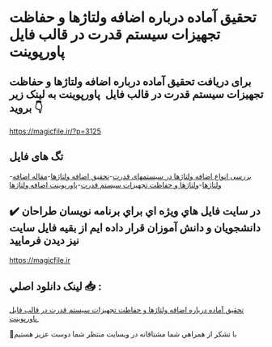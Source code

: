 # تحقیق آماده درباره اضافه ولتاژها و حفاظت تجهیزات سیستم قدرت در قالب فایل  پاورپوینت

## برای دریافت تحقیق آماده درباره اضافه ولتاژها و حفاظت تجهیزات سیستم قدرت در قالب فایل  پاورپوینت به لینک زیر بروید 👇

https://magicfile.ir/?p=3125

## تگ های فایل

-[بررسی انواع اضافه ولتاژها در سیستمهای قدرت](https://magicfile.ir/product/%d8%a7%d8%b6%d8%a7%d9%81%d9%87-%d9%88%d9%84%d8%aa%d8%a7%da%98%d9%87%d8%a7-%d9%88-%d8%ad%d9%81%d8%a7%d8%b8%d8%aa-%d8%aa%d8%ac%d9%87%db%8c%d8%b2%d8%a7%d8%aa-%d8%b3%db%8c%d8%b3%d8%aa%d9%85-%d9%82%d8%af%d8%b1%d8%aa-%d9%be%d8%a7%d9%88%d8%b1%d9%be%d9%88%db%8c%d9%86%d8%aa/)-[تحقیق اضافه ولتاژها](https://magicfile.ir/product/%d8%a7%d8%b6%d8%a7%d9%81%d9%87-%d9%88%d9%84%d8%aa%d8%a7%da%98%d9%87%d8%a7-%d9%88-%d8%ad%d9%81%d8%a7%d8%b8%d8%aa-%d8%aa%d8%ac%d9%87%db%8c%d8%b2%d8%a7%d8%aa-%d8%b3%db%8c%d8%b3%d8%aa%d9%85-%d9%82%d8%af%d8%b1%d8%aa-%d9%be%d8%a7%d9%88%d8%b1%d9%be%d9%88%db%8c%d9%86%d8%aa/)-[مقاله اضافه ولتاژها](https://magicfile.ir/product/%d8%a7%d8%b6%d8%a7%d9%81%d9%87-%d9%88%d9%84%d8%aa%d8%a7%da%98%d9%87%d8%a7-%d9%88-%d8%ad%d9%81%d8%a7%d8%b8%d8%aa-%d8%aa%d8%ac%d9%87%db%8c%d8%b2%d8%a7%d8%aa-%d8%b3%db%8c%d8%b3%d8%aa%d9%85-%d9%82%d8%af%d8%b1%d8%aa-%d9%be%d8%a7%d9%88%d8%b1%d9%be%d9%88%db%8c%d9%86%d8%aa/)-[ولتاژها و حفاظت تجهیزات سیستم قدرت](https://magicfile.ir/product/%d8%a7%d8%b6%d8%a7%d9%81%d9%87-%d9%88%d9%84%d8%aa%d8%a7%da%98%d9%87%d8%a7-%d9%88-%d8%ad%d9%81%d8%a7%d8%b8%d8%aa-%d8%aa%d8%ac%d9%87%db%8c%d8%b2%d8%a7%d8%aa-%d8%b3%db%8c%d8%b3%d8%aa%d9%85-%d9%82%d8%af%d8%b1%d8%aa-%d9%be%d8%a7%d9%88%d8%b1%d9%be%d9%88%db%8c%d9%86%d8%aa/)-[پاورپوینت اضافه ولتاژها](https://magicfile.ir/product/%d8%a7%d8%b6%d8%a7%d9%81%d9%87-%d9%88%d9%84%d8%aa%d8%a7%da%98%d9%87%d8%a7-%d9%88-%d8%ad%d9%81%d8%a7%d8%b8%d8%aa-%d8%aa%d8%ac%d9%87%db%8c%d8%b2%d8%a7%d8%aa-%d8%b3%db%8c%d8%b3%d8%aa%d9%85-%d9%82%d8%af%d8%b1%d8%aa-%d9%be%d8%a7%d9%88%d8%b1%d9%be%d9%88%db%8c%d9%86%d8%aa/)

## ✔️ در سايت فايل هاي ويژه اي براي برنامه نويسان طراحان دانشجويان و دانش آموزان قرار داده ايم از بقيه فايل سايت نيز ديدن فرماييد

https://magicfile.ir


## لينک دانلود اصلي 📥 :

[تحقیق آماده درباره اضافه ولتاژها و حفاظت تجهیزات سیستم قدرت در قالب فایل  پاورپوینت](https://magicfile.ir/product/%d8%a7%d8%b6%d8%a7%d9%81%d9%87-%d9%88%d9%84%d8%aa%d8%a7%da%98%d9%87%d8%a7-%d9%88-%d8%ad%d9%81%d8%a7%d8%b8%d8%aa-%d8%aa%d8%ac%d9%87%db%8c%d8%b2%d8%a7%d8%aa-%d8%b3%db%8c%d8%b3%d8%aa%d9%85-%d9%82%d8%af%d8%b1%d8%aa-%d9%be%d8%a7%d9%88%d8%b1%d9%be%d9%88%db%8c%d9%86%d8%aa/) 


🙏با تشکر از همراهي شما مشتاقانه در وبسایت منتظر شما دوست عزیز هستیم

